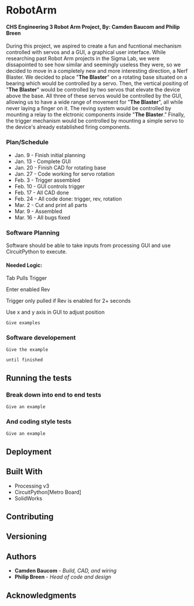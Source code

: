 # RobotArm
#### CHS Engineering 3 Robot Arm Project, By: Camden Baucom and Philip Breen

During this project, we aspired to create a fun and fucntional mechanism controlled with servos and a GUI, a graphical user interface. While researching past Robot Arm projects in the Sigma Lab, we were dissapointed to see how similar and seemingly useless they were, so we decided to move in a completely new and more interesting direction, a Nerf Blaster. We decided to place "**The Blaster**" on a rotating base situated on a bearing which would be controlled by a servo. Then, the vertical positing of "**The Blaster**" would be controlled by two servos that elevate the device above the base. All three of these servos would be controlled by the GUI, allowing us to have a wide range of movement for "**The Blaster**", all while never laying a finger on it. The reving system would be controlled by mounting a relay to the elctronic components inside "**The Blaster**." Finally, the trigger mechanism would be controlled by mounting a simple servo to the device's already established firing components.

### Plan/Schedule
* Jan. 9 - Finish initial planning
* Jan. 13 - Complete GUI
* Jan. 20 - Finish CAD for rotating base
* Jan. 27 - Code working for servo rotation
* Feb. 3 - Trigger assembled
* Feb. 10 - GUI controls trigger
* Feb. 17 - All CAD done
* Feb. 24 - All code done: trigger, rev, rotation
* Mar. 2 - Cut and print all parts
* Mar. 9 - Assembled
* Mar. 16 - All bugs fixed



### Software Planning

Software should be able to take inputs from processing GUI and use CircuitPython to execute.

#### Needed Logic:

Tab Pulls Trigger

Enter enabled Rev

Trigger only pulled if Rev is enabled for 2+ seconds

Use x and y axis in GUI to adjust position



```
Give examples
```

### Software developement



```
Give the example
```



```
until finished
```



## Running the tests


### Break down into end to end tests



```
Give an example
```

### And coding style tests



```
Give an example
```

## Deployment



## Built With

* Processing v3
* CircuitPython[Metro Board]
* SolidWorks 
## Contributing



## Versioning



## Authors

* **Camden Baucom** - *Build, CAD, and wiring* 
* **Philip Breen** - *Head of code and design* 
## Acknowledgments


